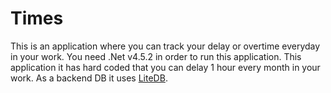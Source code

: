﻿# Times
This is an application where you can track your delay or overtime everyday in your work.
You need .Net v4.5.2 in order to run this application.
This application it has hard coded that you can delay 1 hour every month in your work.
As a backend DB it uses [LiteDB](http://www.litedb.org).